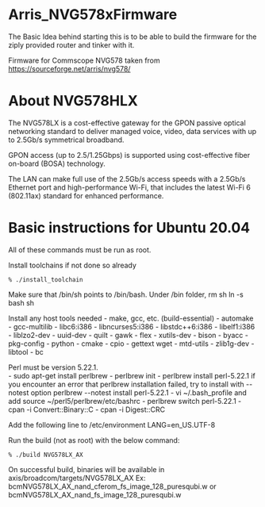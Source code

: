 # Arris_NVG578xFirmware

The Basic Idea behind starting this is to be able to build the firmware for the ziply provided router and tinker with it.


Firmware for Commscope NVG578 taken from https://sourceforge.net/arris/nvg578/

About NVG578HLX
==============================================================================

The NVG578LX is a cost-effective gateway for the GPON passive optical networking standard to deliver managed voice, video, data services with up to 2.5Gb/s symmetrical broadband.

GPON access (up to 2.5/1.25Gbps) is supported using cost-effective fiber on-board (BOSA) technology.

The LAN can make full use of the 2.5Gb/s access speeds with a 2.5Gb/s Ethernet port and high-performance Wi-Fi, that includes the latest Wi-Fi 6 (802.11ax) standard for enhanced performance.

Basic instructions for Ubuntu 20.04
=============================================================================
  All of these commands must be run as root.

  Install toolchains if not done so already

    % ./install_toolchain

  Make sure that /bin/sh points to /bin/bash.
  Under /bin folder,
      rm sh
      ln -s bash sh

  Install any host tools needed
	- make, gcc, etc.  (build-essential)
	- automake
	- gcc-multilib
	- libc6:i386
	- libncurses5:i386
	- libstdc++6:i386
	- libelf1:i386
	- liblzo2-dev
	- uuid-dev
	- quilt
	- gawk
	- flex
	- xutils-dev
	- bison
	- byacc
	- pkg-config
	- python
        - cmake
        - cpio
        - gettext wget
        - mtd-utils
        - zlib1g-dev
        - libtool
        - bc

  Perl must be version 5.22.1.  
	- sudo apt-get install perlbrew
	- perlbrew init
	- perlbrew install perl-5.22.1
          if you encounter an error that perlbrew installation failed, try to install with --notest option
                perlbrew --notest install perl-5.22.1
	- vi ~/.bash_profile and add
		source ~/perl5/perlbrew/etc/bashrc
	- perlbrew switch perl-5.22.1
	- cpan -i Convert::Binary::C
	- cpan -i Digest::CRC

  Add the following line to /etc/environment
	LANG=en_US.UTF-8 


  Run the build (not as root) with the below command:

    % ./build NVG578LX_AX

On successful build, binaries will be available in axis/broadcom/targets/NVG578LX_AX
Ex: bcmNVG578LX_AX_nand_cferom_fs_image_128_puresqubi.w or bcmNVG578LX_AX_nand_fs_image_128_puresqubi.w
